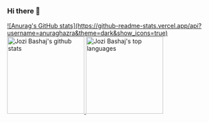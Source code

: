 ### Hi there 👋

<!--
**CodeAlb/codealb** is a ✨ _special_ ✨ repository because its `README.md` (this file) appears on your GitHub profile.

Here are some ideas to get you started:

- 🔭 I’m currently working on ...
- 🌱 I’m currently learning ...
- 👯 I’m looking to collaborate on ...
- 🤔 I’m looking for help with ...
- 💬 Ask me about ...
- 📫 How to reach me: ...
- 😄 Pronouns: ...
- ⚡ Fun fact: ...
-->
<a href="https://www.linkedin.com/in/jozibashaj">
  ![Anurag's GitHub stats](https://github-readme-stats.vercel.app/api?username=anuraghazra&theme=dark&show_icons=true)
  <img height="180rem" src="https://github-readme-stats.vercel.app/api?username=CodeAlb&show_icons=true&theme=react" alt="Jozi Bashaj's github stats" />
  <img height="180rem" src="https://github-readme-stats.vercel.app/api/top-langs/?username=CodeAlb&layout=compact&theme=react" alt="Jozi Bashaj's top languages" />
</a>
